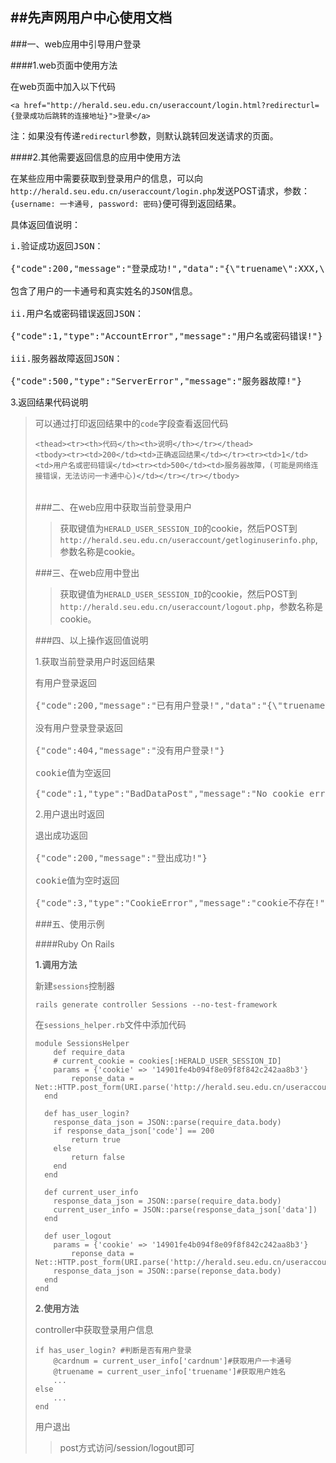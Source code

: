 ##先声网用户中心使用文档
----------

###一、web应用中引导用户登录

####1.web页面中使用方法

在web页面中加入以下代码<pre>`<a href="http://herald.seu.edu.cn/useraccount/login.html?redirecturl={登录成功后跳转的连接地址}">登录</a>`</pre>
注：如果没有传递`redirecturl`参数，则默认跳转回发送请求的页面。

####2.其他需要返回信息的应用中使用方法

在某些应用中需要获取到登录用户的信息，可以向`http://herald.seu.edu.cn/useraccount/login.php`发送POST请求，参数：`{username: 一卡通号, password: 密码}`便可得到返回结果。

具体返回值说明：

<pre>
i.验证成功返回JSON：

{"code":200,"message":"登录成功!","data":"{\"truename\":XXX,\"cardnum\":213xxxxxx}"}

包含了用户的一卡通号和真实姓名的JSON信息。

ii.用户名或密码错误返回JSON：

{"code":1,"type":"AccountError","message":"用户名或密码错误!"}

iii.服务器故障返回JSON：

{"code":500,"type":"ServerError","message":"服务器故障!"}
</pre>

3.返回结果代码说明

>可以通过打印返回结果中的`code`字段查看返回代码
><table>
    <thead><tr><th>代码</th><th>说明</th></tr></thead>
    <tbody><tr><td>200</td><td>正确返回结果</td></tr><tr><td>1</td><td>用户名或密码错误</td><tr><td>500</td><td>服务器故障，(可能是网络连接错误，无法访问一卡通中心)</td></tr></tr></tbody>
</table>

###二、在web应用中获取当前登录用户

>获取键值为`HERALD_USER_SESSION_ID`的cookie，然后POST到`http://herald.seu.edu.cn/useraccount/getloginuserinfo.php`,参数名称是cookie。

###三、在web应用中登出

>获取键值为`HERALD_USER_SESSION_ID`的cookie，然后POST到`http://herald.seu.edu.cn/useraccount/logout.php`，参数名称是cookie。

###四、以上操作返回值说明

1.获取当前登录用户时返回结果

<pre>
有用户登录返回

{"code":200,"message":"已有用户登录!","data":"{\"truename\":XXX,\"cardnum\":213xxxxxx}"}

没有用户登录登录返回

{"code":404,"message":"没有用户登录!"}

cookie值为空返回

{"code":1,"type":"BadDataPost","message":"No cookie error!"}
</pre>

2.用户退出时返回

<pre>退出成功返回

{"code":200,"message":"登出成功!"}

cookie值为空时返回

{"code":3,"type":"CookieError","message":"cookie不存在!"}
</pre>

###五、使用示例

####Ruby On Rails

**1.调用方法**

新建`sessions`控制器

    rails generate controller Sessions --no-test-framework

在`sessions_helper.rb`文件中添加代码

    module SessionsHelper
    	def require_data
        # current_cookie = cookies[:HERALD_USER_SESSION_ID]
        params = {'cookie' => '14901fe4b094f8e09f8f842c242aa8b3'}
    		reponse_data = Net::HTTP.post_form(URI.parse('http://herald.seu.edu.cn/useraccount/getloginuserinfo.php'),params)
      end
    
      def has_user_login?
      	response_data_json = JSON::parse(require_data.body)
      	if response_data_json['code'] == 200
      		return true
      	else
      		return false
      	end
      end
    
      def current_user_info
      	response_data_json = JSON::parse(require_data.body)
      	current_user_info = JSON::parse(response_data_json['data'])
      end
    
      def user_logout
      	params = {'cookie' => '14901fe4b094f8e09f8f842c242aa8b3'}
    		reponse_data = Net::HTTP.post_form(URI.parse('http://herald.seu.edu.cn/useraccount/logout.php'),params)
      	response_data_json = JSON::parse(reponse_data.body)
      end
    end

**2.使用方法**

controller中获取登录用户信息

    if has_user_login? #判断是否有用户登录
    	@cardnum = current_user_info['cardnum']#获取用户一卡通号
    	@truename = current_user_info['truename']#获取用户姓名 
    	...
    else
    	...
    end

用户退出

>post方式访问/session/logout即可